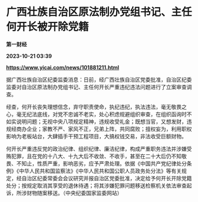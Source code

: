 # 广西壮族自治区原法制办党组书记、主任何开长被开除党籍
**第一财经**

**2023-10-21 03:39**

**https://www.yicai.com/news/101881211.html**

据广西壮族自治区纪委监委消息：日前，经广西壮族自治区党委批准，自治区纪委监委对自治区原法制办党组书记、主任何开长严重违纪违法问题进行了立案审查调查。

经查，何开长丧失理想信念，弃守职责使命，执纪违纪，执法违法，毫无敬畏之心，毫无纪法底线，对党不忠诚不老实，处心积虑规避组织审查，在组织函询时不如实说明问题；无视中央八项规定精神，违规收受礼金；既想当官，又想发财，违规经商办企业；家教不严、家风不正，兄弟上阵，共同腐败；擅权妄为，利用职权影响为老板站台，大肆插手干预工程项目，大搞权钱交易，非法收受巨额财物。

何开长严重违反党的政治纪律、组织纪律、廉洁纪律，构成严重职务违法并涉嫌受贿犯罪，且在党的十八大、十九大后不收敛、不收手，甚至在二十大后仍不知敬畏、不知止，性质严重，影响恶劣，应予严肃处理。依据《中国共产党纪律处分条例》《中华人民共和国监察法》《中华人民共和国公职人员政务处分法》等有关规定，经自治区纪委常委会会议研究并报自治区党委批准，决定给予何开长开除党籍处分；按规定取消其享受的退休待遇；将其涉嫌犯罪问题移送检察机关依法审查起诉，所涉财物随案移送。（中央纪委国家监委网站）